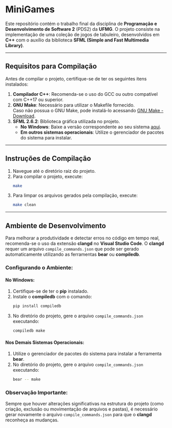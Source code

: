 # MiniGames

Este repositório contém o trabalho final da disciplina de **Programação e Desenvolvimento de Software 2** (PDS2) da **UFMG**. O projeto consiste na implementação de uma coleção de jogos de tabuleiro, desenvolvidos em **C++** com o auxílio da biblioteca **SFML (Simple and Fast Multimedia Library)**.

---

## Requisitos para Compilação

Antes de compilar o projeto, certifique-se de ter os seguintes itens instalados:

1. **Compilador C++**: Recomenda-se o uso do GCC ou outro compatível com C++17 ou superior.
2. **GNU Make**: Necessário para utilizar o Makefile fornecido.  
   Caso não possua o GNU Make, pode instalá-lo acessando [GNU Make - Download](https://www.gnu.org/software/make/#download).
3. **SFML 2.6.2**: Biblioteca gráfica utilizada no projeto.  
   - **No Windows**: Baixe a versão correspondente ao seu sistema [aqui](https://www.sfml-dev.org/download/sfml/2.6.2).
   - **Em outros sistemas operacionais**: Utilize o gerenciador de pacotes do sistema para instalar.

---

## Instruções de Compilação

1. Navegue até o diretório raiz do projeto.
2. Para compilar o projeto, execute:
   ```bash
   make
   ```
3. Para limpar os arquivos gerados pela compilação, execute:
   ```bash
   make clean
   ```

---

## Ambiente de Desenvolvimento

Para melhorar a produtividade e detectar erros no código em tempo real, recomenda-se o uso da extensão **clangd** no **Visual Studio Code**. O **clangd** requer um arquivo `compile_commands.json` que pode ser gerado automaticamente utilizando as ferramentas **bear** ou **compiledb**.

### Configurando o Ambiente:

#### No Windows:
1. Certifique-se de ter o **pip** instalado.
2. Instale o **compiledb** com o comando:
   ```bash
   pip install compiledb
   ```
3. No diretório do projeto, gere o arquivo `compile_commands.json` executando:
   ```bash
   compiledb make
   ```

#### Nos Demais Sistemas Operacionais:
1. Utilize o gerenciador de pacotes do sistema para instalar a ferramenta **bear**.
2. No diretório do projeto, gere o arquivo `compile_commands.json` executando:
   ```bash
   bear -- make
   ```

### Observação Importante:
Sempre que houver alterações significativas na estrutura do projeto (como criação, exclusão ou movimentação de arquivos e pastas), é necessário gerar novamente o arquivo `compile_commands.json` para que o **clangd** reconheça as mudanças.